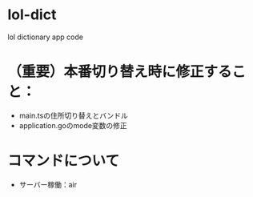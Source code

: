 # lol-dict
lol dictionary app code

# （重要）本番切り替え時に修正すること：
 - main.tsの住所切り替えとバンドル
 - application.goのmode変数の修正

# コマンドについて
 - サーバー稼働：air
 <!-- - s -->